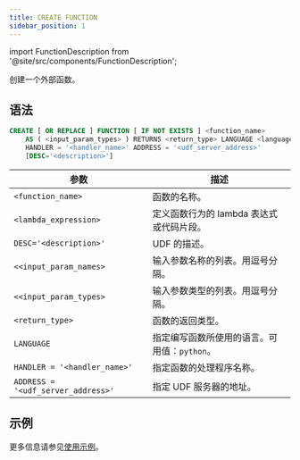 ```yaml
---
title: CREATE FUNCTION
sidebar_position: 1
---
```

import FunctionDescription from '@site/src/components/FunctionDescription';

<FunctionDescription description="引入或更新版本：v1.2.339"/>

创建一个外部函数。

## 语法

```sql
CREATE [ OR REPLACE ] FUNCTION [ IF NOT EXISTS ] <function_name> 
    AS ( <input_param_types> ) RETURNS <return_type> LANGUAGE <language_name> 
    HANDLER = '<handler_name>' ADDRESS = '<udf_server_address>' 
    [DESC='<description>']
```

| 参数             | 描述                                                                                       |
|-----------------------|---------------------------------------------------------------------------------------------------|
| `<function_name>`     | 函数的名称。                                                                        |
| `<lambda_expression>` | 定义函数行为的 lambda 表达式或代码片段。                          |
| `DESC='<description>'`  | UDF 的描述。|
| `<<input_param_names>`| 输入参数名称的列表。用逗号分隔。|
| `<<input_param_types>`| 输入参数类型的列表。用逗号分隔。|
| `<return_type>`       | 函数的返回类型。                                                                  |
| `LANGUAGE`            | 指定编写函数所使用的语言。可用值：`python`。                    |
| `HANDLER = '<handler_name>'` | 指定函数的处理程序名称。                                               |
| `ADDRESS = '<udf_server_address>'` | 指定 UDF 服务器的地址。                                             |

## 示例

更多信息请参见[使用示例](/guides/query/external-function#usage-examples)。